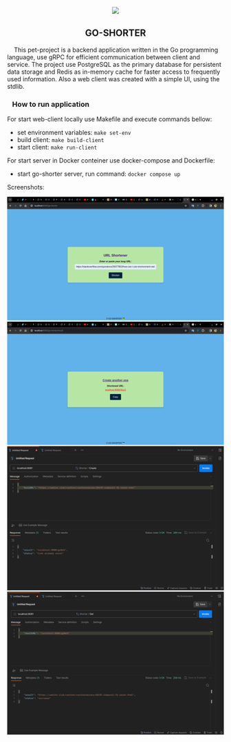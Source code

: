 <p align="center" ><img src="https://media.tenor.com/L7YcQoDk9dsAAAAi/cut-it-out-scissors.gif" height="50"/></p> 
<h2 align="center">GO-SHORTER</h2>

&nbsp;&nbsp;&nbsp;&nbsp;This pet-project is a backend application written in the Go programming language, use gRPC for efficient communication between client and service. The project use PostgreSQL as the primary database for persistent data storage and Redis as in-memory cache for faster access to frequently used information. Also a web client was created with a simple UI, using the stdlib.

<h3>&nbsp;&nbsp;&nbsp;How to run application</h3>

For start web-client locally use Makefile and execute commands bellow:

- set environment variables: `make set-env`
- build client: `make build-client`
- start client: `make run-client`

For start server in Docker conteiner use docker-compose and Dockerfile:

- start go-shorter server, run command: `docker compose up`

Screenshots:

![screen-1](https://github.com/yherasymets/go-shorter/blob/main/screenshots/Screenshot1.png) 
![screen-2](https://github.com/yherasymets/go-shorter/blob/main/screenshots/Screenshot2.png) 
![screen-3](https://github.com/yherasymets/go-shorter/blob/main/screenshots/Screenshot3.png) 
![screen-4](https://github.com/yherasymets/go-shorter/blob/main/screenshots/Screenshot4.png) 
